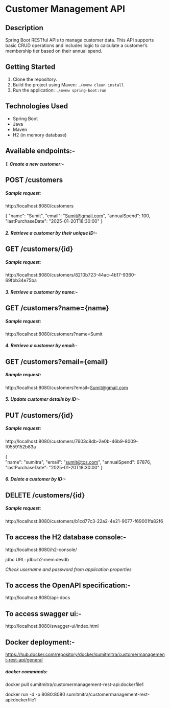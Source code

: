 # Customer Management API

## Description
Spring Boot RESTful APIs to manage customer data. This API supports basic CRUD operations and includes logic to calculate a customer’s membership tier based on their annual spend.

## Getting Started
1. Clone the repository.
2. Build the project using Maven: `./mvnw clean install`
3. Run the application: `./mvnw spring-boot:run`

## Technologies Used
- Spring Boot
- Java
- Maven
- H2 (in memory database)


## Available endpoints:-


##### 1. Create a new customer:-

## POST /customers

##### Sample request:

http://localhost:8080/customers

{
  "name": "Sumit",
  "email": "Sumit@gmail.com",
  "annualSpend": 100,
  "lastPurchaseDate": "2025-01-20T18:30:00"
}

##### 2. Retrieve a customer by their unique ID:-

## GET /customers/{id}

##### Sample request:

http://localhost:8080/customers/8210b723-44ac-4b17-9360-69fbb34e75ba


##### 3. Retrieve a customer by name:-

## GET /customers?name={name}

##### Sample request:

http://localhost:8080/customers?name=Sumit


##### 4. Retrieve a customer by email:-

## GET /customers?email={email}

##### Sample request:

http://localhost:8080/customers?email=Sumit@gmail.com

##### 5. Update customer details by ID:-

## PUT /customers/{id}

##### Sample request:

http://localhost:8080/customers/7603c8db-2e0b-46b9-8009-f0559152b83a

{  
  "name": "sumitra",
  "email": "sumit@tcs.com",
  "annualSpend": 67876,
  "lastPurchaseDate": "2025-01-20T18:30:00"
  }


##### 6. Delete a customer by ID:-

## DELETE /customers/{id}

##### Sample request:

http://localhost:8080/customers/b1cd77c3-22a2-4e21-9077-f69001fa82f6


## To access the H2 database console:-

http://localhost:8080/h2-console/

jdbc URL: jdbc:h2:mem:devdb

_Check username and password from application.properties_

## To access the OpenAPI specification:-

http://localhost:8080/api-docs

## To access swagger ui:-

http://localhost:8080/swagger-ui/index.html

## Docker deployment:-

https://hub.docker.com/repository/docker/sumitmitra/customermanagement-rest-api/general

##### docker commands:

docker pull sumitmitra/customermanagement-rest-api:dockerfile1

docker run -d -p 8080:8080 sumitmitra/customermanagement-rest-api:dockerfile1

